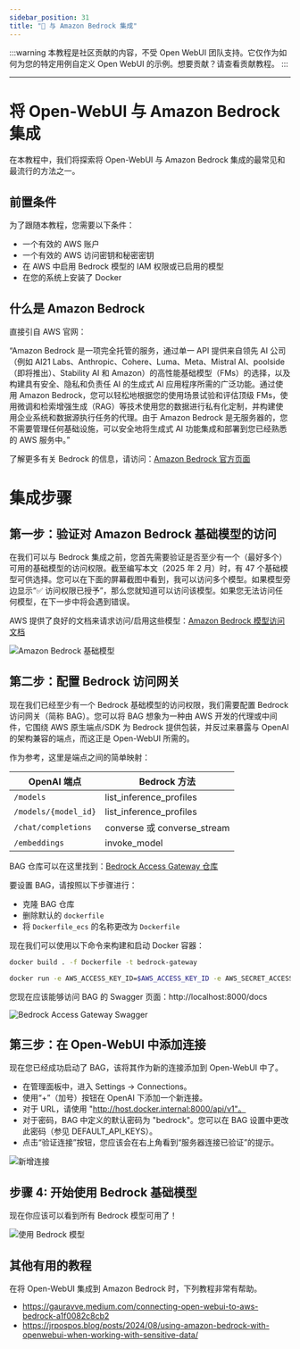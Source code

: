 ```yaml
---
sidebar_position: 31
title: "🛌 与 Amazon Bedrock 集成"
---
```


:::warning
本教程是社区贡献的内容，不受 Open WebUI 团队支持。它仅作为如何为您的特定用例自定义 Open WebUI 的示例。想要贡献？请查看贡献教程。
:::

---

# 将 Open-WebUI 与 Amazon Bedrock 集成

在本教程中，我们将探索将 Open-WebUI 与 Amazon Bedrock 集成的最常见和最流行的方法之一。

## 前置条件


为了跟随本教程，您需要以下条件：

- 一个有效的 AWS 账户
- 一个有效的 AWS 访问密钥和秘密密钥
- 在 AWS 中启用 Bedrock 模型的 IAM 权限或已启用的模型
- 在您的系统上安装了 Docker


## 什么是 Amazon Bedrock

直接引自 AWS 官网：

“Amazon Bedrock 是一项完全托管的服务，通过单一 API 提供来自领先 AI 公司（例如 AI21 Labs、Anthropic、Cohere、Luma、Meta、Mistral AI、poolside（即将推出）、Stability AI 和 Amazon）的高性能基础模型（FMs）的选择，以及构建具有安全、隐私和负责任 AI 的生成式 AI 应用程序所需的广泛功能。通过使用 Amazon Bedrock，您可以轻松地根据您的使用场景试验和评估顶级 FMs，使用微调和检索增强生成（RAG）等技术使用您的数据进行私有化定制，并构建使用企业系统和数据源执行任务的代理。由于 Amazon Bedrock 是无服务器的，您不需要管理任何基础设施，可以安全地将生成式 AI 功能集成和部署到您已经熟悉的 AWS 服务中。”

了解更多有关 Bedrock 的信息，请访问：[Amazon Bedrock 官方页面](https://aws.amazon.com/bedrock/)

# 集成步骤

## 第一步：验证对 Amazon Bedrock 基础模型的访问

在我们可以与 Bedrock 集成之前，您首先需要验证是否至少有一个（最好多个）可用的基础模型的访问权限。截至编写本文（2025 年 2 月）时，有 47 个基础模型可供选择。您可以在下面的屏幕截图中看到，我可以访问多个模型。如果模型旁边显示“✅ 访问权限已授予”，那么您就知道可以访问该模型。如果您无法访问任何模型，在下一步中将会遇到错误。

AWS 提供了良好的文档来请求访问/启用这些模型：[Amazon Bedrock 模型访问文档](https://docs.aws.amazon.com/bedrock/latest/userguide/model-access-modify.html)

![Amazon Bedrock 基础模型](/images/tutorials/amazon-bedrock/amazon-bedrock-base-models.png)


## 第二步：配置 Bedrock 访问网关

现在我们已经至少有一个 Bedrock 基础模型的访问权限，我们需要配置 Bedrock 访问网关（简称 BAG）。您可以将 BAG 想象为一种由 AWS 开发的代理或中间件，它围绕 AWS 原生端点/SDK 为 Bedrock 提供包装，并反过来暴露与 OpenAI 的架构兼容的端点，而这正是 Open-WebUI 所需的。

作为参考，这里是端点之间的简单映射：


| OpenAI 端点            | Bedrock 方法            |
|-----------------------|------------------------|
| `/models`               | list_inference_profiles    |
| `/models/{model_id}`    | list_inference_profiles    |
| `/chat/completions`     | converse 或 converse_stream    |
| `/embeddings`           | invoke_model           |

BAG 仓库可以在这里找到：[Bedrock Access Gateway 仓库](https://github.com/aws-samples/bedrock-access-gateway)

要设置 BAG，请按照以下步骤进行：
- 克隆 BAG 仓库
- 删除默认的 `dockerfile`
- 将 `Dockerfile_ecs` 的名称更改为 `Dockerfile`

现在我们可以使用以下命令来构建和启动 Docker 容器：

```bash
docker build . -f Dockerfile -t bedrock-gateway

docker run -e AWS_ACCESS_KEY_ID=$AWS_ACCESS_KEY_ID -e AWS_SECRET_ACCESS_KEY=$AWS_SECRET_ACCESS_KEY -e AWS_SESSION_TOKEN=$AWS_SESSION_TOKEN -e AWS_REGION=us-east-1 -d -p 8000:80 bedrock-gateway
```

您现在应该能够访问 BAG 的 Swagger 页面：http://localhost:8000/docs

![Bedrock Access Gateway Swagger](/images/tutorials/amazon-bedrock/amazon-bedrock-proxy-api.png)

## 第三步：在 Open-WebUI 中添加连接

现在您已经成功启动了 BAG，该将其作为新的连接添加到 Open-WebUI 中了。

- 在管理面板中，进入 Settings -> Connections。
- 使用“+”（加号）按钮在 OpenAI 下添加一个新连接。
- 对于 URL，请使用 "http://host.docker.internal:8000/api/v1"。
- 对于密码，BAG 中定义的默认密码为 "bedrock"。您可以在 BAG 设置中更改此密码（参见 DEFAULT_API_KEYS）。
- 点击“验证连接”按钮，您应该会在右上角看到“服务器连接已验证”的提示。

![新增连接](/images/tutorials/amazon-bedrock/amazon-bedrock-proxy-connection.png)

## 步骤 4: 开始使用 Bedrock 基础模型

现在你应该可以看到所有 Bedrock 模型可用了！

![使用 Bedrock 模型](/images/tutorials/amazon-bedrock/amazon-bedrock-models-in-oui.png)

## 其他有用的教程

在将 Open-WebUI 集成到 Amazon Bedrock 时，下列教程非常有帮助。

- https://gauravve.medium.com/connecting-open-webui-to-aws-bedrock-a1f0082c8cb2
- https://jrpospos.blog/posts/2024/08/using-amazon-bedrock-with-openwebui-when-working-with-sensitive-data/
